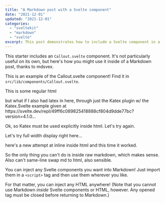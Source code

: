 ```yaml
---
title: "A Markdown post with a Svelte component"
date: "2021-12-01"
updated: "2021-12-01"
categories: 
  - "sveltekit"
  - "markdown"
  - "svelte"
excerpt: This post demonstrates how to include a Svelte component in a Markdown post.
---
```


<script>
	import Callout from '$lib/components/Callout.svelte';
  import Katex from "$lib/components/Katex.svelte"
</script>

This starter includes an `Callout.svelte` component. It's not particularly useful on its own, but here's how you might use it inside of a Markdown post, thanks to mdsvex.

<Callout>
This is an example of the Callout.svelte component! Find it in <code>src/lib/components/Callout.svelte</code>.
</Callout>

<div>
<p>This is some regular html</p>
<p>but what if I also had latex in here, through just the Katex plugin w/ the Katex.Svelte example given at https://svelte.dev/repl/49ff6c089825418888cf804d9dde77bc?version=4.1.0...
</div>

Ok, so Katex must be used explicitly inside html. Let's try again.

Let's try full width display right here...
<div>
  <Katex math={"ax^2 + bx + c = 0"} displayMode ></Katex>
</div>

<div>
<p> here's a new attempt at inline inside html  <Katex math={"ax^2 + bx + c = 0"}></Katex> and this time it worked.</p>
</div>

So the only thing you can't do is inside raw markdown, which makes sense. Also can't same-line swap md to html, also sensible.

You can inject any Svelte components you want into Markdown! Just import them in a `<script>` tag and then use them wherever you like. 

For that matter, you can inject any HTML anywhere! (Note that you cannot use Markdown _inside_ Svelte components or HTML, however. Any opened tag must be closed before returning to Markdown.)